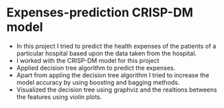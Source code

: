 # Expenses-prediction CRISP-DM model
* In this project I tried to predict the health expenses of the patients of a particular hospital based upon the data taken from the hospital.
* I worked with the CRISP-DM model for this project
* Applied decision tree algorithm to predict the expenses.
* Apart from appling the decision tree algorithm I tried to increase the model accuracy by using boosting and bagging methods.
* Visualized the decision tree using graphviz and the realtions betweens the features using violin plots.
